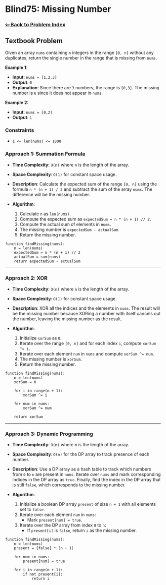 # Blind75: Missing Number

### [⇦ Back to Problem Index](../../index.md)

## Textbook Problem

Given an array `nums` containing `n` integers in the range `[0, n]` without any duplicates, return the single number in the range that is missing from `nums`.

**Example 1:**

-   **Input**: `nums = [1,2,3]`
-   **Output**: `0`
-   **Explanation**: Since there are `3` numbers, the range is `[0,3]`. The missing number is `0` since it does not appear in `nums`.

**Example 2:**

-   **Input**: `nums = [0,2]`
-   **Output**: `1`

### Constraints

-   `1 <= len(nums) <= 1000`

### Approach 1: Summation Formula

-   **Time Complexity**: `O(n)` where `n` is the length of the array.
-   **Space Complexity**: `O(1)` for constant space usage.
-   **Description**: Calculate the expected sum of the range `[0, n]` using the formula `n * (n + 1) / 2` and subtract the sum of the array `nums`. The difference will be the missing number.
-   **Algorithm**:

    1.  Calculate `n` as `len(nums)`.
    2.  Compute the expected sum as `expectedSum = n * (n + 1) // 2`.
    3.  Compute the actual sum of elements in `nums`.
    4.  The missing number is `expectedSum - actualSum`.
    5.  Return the missing number.

```pseudo
function findMissing(nums):
	n = len(nums)
	expectedSum = n * (n + 1) // 2
	actualSum = sum(nums)
	return expectedSum - actualSum
```

---

### Approach 2: XOR

-   **Time Complexity**: `O(n)` where `n` is the length of the array.
-   **Space Complexity**: `O(1)` for constant space usage.
-   **Description**: XOR all the indices and the elements in `nums`. The result will be the missing number because XORing a number with itself cancels out the number, leaving the missing number as the result.
-   **Algorithm**:

    1.  Initialize `xorSum` as `0`.
    2.  Iterate over the range `[0, n]` and for each index `i`, compute `xorSum ^= i`.
    3.  Iterate over each element `num` in `nums` and compute `xorSum ^= num`.
    4.  The missing number is `xorSum`.
    5.  Return the missing number.

```pseudo
function findMissing(nums):
	n = len(nums)
	xorSum = 0

	for i in range(n + 1):
		xorSum ^= i

	for num in nums:
		xorSum ^= num

	return xorSum
```

---

### Approach 3: Dynamic Programming

-   **Time Complexity**: `O(n)` where `n` is the length of the array.
-   **Space Complexity**: `O(n)` for the DP array to track presence of each number.
-   **Description**: Use a DP array as a hash table to track which numbers from `0` to `n` are present in `nums`. Iterate over `nums` and mark corresponding indices in the DP array as `true`. Finally, find the index in the DP array that is still `false`, which corresponds to the missing number.
-   **Algorithm**:

	1. Initialize a boolean DP array `present` of size `n + 1` with all elements set to `false`.
	2. Iterate over each element `num` in `nums`:
		- Mark `present[num] = true`.
	3. Iterate over the DP array from index `0` to `n`:
		- If `present[i]` is `false`, return `i` as the missing number.

```pseudo
function findMissing(nums):
	n = len(nums)
	present = [false] * (n + 1)

	for num in nums:
		present[num] = true

	for i in range(n + 1):
		if not present[i]:
			return i
```
